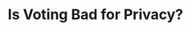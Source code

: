 ---
title: "Is Voting Bad for Privacy?"
description: "Worried about your privacy when registering to vote? This video explores the potential risks of voter registration and discusses the implications for your personal data."
datePublished: 2024-10-23
dateUpdated: 2024-10-23
linkYouTube: "https://www.youtube.com/watch?v=At67Ge6CHH8"
linkForum: "https://discuss.techlore.tech/t/is-voting-bad-for-privacy/10442"
tags: ["Clips","Voting","Privacy"]
---